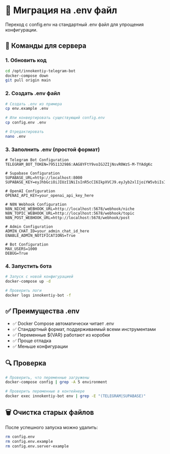 # 🔄 Миграция на .env файл

Переход с config.env на стандартный .env файл для упрощения конфигурации.

## 🚀 Команды для сервера

### 1. Обновить код
```bash
cd /opt/innokentiy-telegram-bot
docker-compose down
git pull origin main
```

### 2. Создать .env файл
```bash
# Создать .env из примера
cp env.example .env

# Или конвертировать существующий config.env
cp config.env .env

# Отредактировать
nano .env
```

### 3. Заполнить .env (простой формат)
```env
# Telegram Bot Configuration
TELEGRAM_BOT_TOKEN=7951132986:AAG8YFtY9voIGJZIjNsvR0WzS-M-TYAdgKc

# Supabase Configuration  
SUPABASE_URL=http://localhost:8000
SUPABASE_KEY=eyJhbGciOiJIUzI1NiIsInR5cCI6IkpXVCJ9.eyJyb2xlIjoiYW5vbiIsImlzcyI6InN1cGFiYXNlIiwiaWF0IjoxNzU2NDYzNDkxLCJleHAiOjIwNzE4MjM0OTF9.jqg4Un7uoXl0cF3fbH2Q7sBYUVQFm5maFRQKPqeXyEw

# OpenAI Configuration
OPENAI_API_KEY=your_openai_api_key_here

# N8N Webhook Configuration
N8N_NICHE_WEBHOOK_URL=http://localhost:5678/webhook/niche
N8N_TOPIC_WEBHOOK_URL=http://localhost:5678/webhook/topic
N8N_POST_WEBHOOK_URL=http://localhost:5678/webhook/post

# Admin Configuration
ADMIN_CHAT_ID=your_admin_chat_id_here
ENABLE_ADMIN_NOTIFICATIONS=True

# Bot Configuration
MAX_USERS=1000
DEBUG=True
```

### 4. Запустить бота
```bash
# Запуск с новой конфигурацией
docker-compose up -d

# Проверить логи
docker logs innokentiy-bot -f
```

## ✅ Преимущества .env

- ✅ Docker Compose автоматически читает .env
- ✅ Стандартный формат, поддерживаемый всеми инструментами
- ✅ Переменные ${VAR} работают из коробки
- ✅ Проще отладка
- ✅ Меньше конфигурации

## 🔍 Проверка

```bash
# Проверить, что переменные загружены
docker-compose config | grep -A 5 environment

# Проверить переменные в контейнере
docker exec innokentiy-bot env | grep -E "(TELEGRAM|SUPABASE)"
```

## 🗑️ Очистка старых файлов

После успешного запуска можно удалить:
```bash
rm config.env
rm config.env.example  
rm config.env.server-example
```
